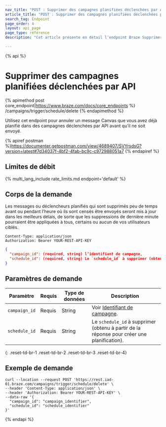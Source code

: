 ```yaml
---
nav_title: "POST : Supprimer des campagnes planifiées déclenchées par API"
article_title: "POST : Supprimer des campagnes planifiées déclenchées par API"
search_tag: Endpoint
page_order: 4
layout: api_page
page_type: référence
description: "Cet article présente en détail l’endpoint Braze Supprimer les messages déclenchés par API et planifiés."

---
```

{% api %}
# Supprimer des campagnes planifiées déclenchées par API
{% apimethod post core_endpoint|https://www.braze.com/docs/core_endpoints %} 
/campaigns/trigger/schedule/delete
{% endapimethod %}

Utilisez cet endpoint pour annuler un message Canvas que vous avez déjà planifié dans des campagnes déclenchées par API avant qu’il ne soit envoyé.

{% apiref postman %}https://documenter.getpostman.com/view/4689407/SVYrsdsG?version=latest#7d34037f-4bf2-4fab-bc9c-c972988051a7 {% endapiref %}

## Limites de débit

{% multi_lang_include rate_limits.md endpoint='default' %}

## Corps de la demande

Les messages ou déclencheurs planifiés qui sont supprimés peu de temps avant ou pendant l’heure où ils sont censés être envoyés seront mis à jour dans les meilleurs délais, de sorte que les suppressions de dernière minute pourraient être appliquées à tous, certains ou aucun de vos utilisateurs ciblés.

```
Content-Type: application/json
Authorization: Bearer YOUR-REST-API-KEY
```

```json
{
  "campaign_id": (required, string) l’identifiant de campagne,
  "schedule_id": (required, string) Le `schedule_id` à supprimer (obtenu à partir de la réponse pour créer une planification).
}
```

## Paramètres de demande

| Paramètre | Requis | Type de données | Description |
| --------- | ---------| --------- | ----------- |
| `campaign_id`| Requis | String | Voir [Identifiant de campagne]({{site.baseurl}}/api/identifier_types/). |
| `schedule_id` | Requis | String | Le `schedule_id` à supprimer (obtenu à partir de la réponse pour créer une planification). |
{: .reset-td-br-1 .reset-td-br-2 .reset-td-br-3  .reset-td-br-4}


## Exemple de demande
```
curl --location --request POST 'https://rest.iad-01.braze.com/campaigns/trigger/schedule/delete' \
--header 'Content-Type: application/json' \
--header 'Authorization: Bearer YOUR-REST-API-KEY' \
--data-raw '{
  "campaign_id": "campaign_identifier",
  "schedule_id": "schedule_identifier"
}'
```

{% endapi %}
